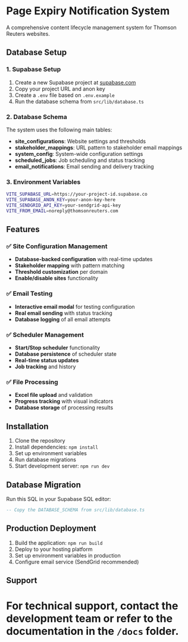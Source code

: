 # Page Expiry Notification System

A comprehensive content lifecycle management system for Thomson Reuters websites.

## Database Setup

### 1. Supabase Setup

1. Create a new Supabase project at [supabase.com](https://supabase.com)
2. Copy your project URL and anon key
3. Create a `.env` file based on `.env.example`
4. Run the database schema from `src/lib/database.ts`

### 2. Database Schema

The system uses the following main tables:

- **site_configurations**: Website settings and thresholds
- **stakeholder_mappings**: URL pattern to stakeholder email mappings
- **system_config**: System-wide configuration settings
- **scheduled_jobs**: Job scheduling and status tracking
- **email_notifications**: Email sending and delivery tracking

### 3. Environment Variables

```bash
VITE_SUPABASE_URL=https://your-project-id.supabase.co
VITE_SUPABASE_ANON_KEY=your-anon-key-here
VITE_SENDGRID_API_KEY=your-sendgrid-api-key
VITE_FROM_EMAIL=noreply@thomsonreuters.com
```

## Features

### ✅ Site Configuration Management

- **Database-backed configuration** with real-time updates
- **Stakeholder mapping** with pattern matching
- **Threshold customization** per domain
- **Enable/disable sites** functionality

### ✅ Email Testing

- **Interactive email modal** for testing configuration
- **Real email sending** with status tracking
- **Database logging** of all email attempts

### ✅ Scheduler Management

- **Start/Stop scheduler** functionality
- **Database persistence** of scheduler state
- **Real-time status updates**
- **Job tracking** and history

### ✅ File Processing

- **Excel file upload** and validation
- **Progress tracking** with visual indicators
- **Database storage** of processing results

## Installation

1. Clone the repository
2. Install dependencies: `npm install`
3. Set up environment variables
4. Run database migrations
5. Start development server: `npm run dev`

## Database Migration

Run this SQL in your Supabase SQL editor:

```sql
-- Copy the DATABASE_SCHEMA from src/lib/database.ts
```

## Production Deployment

1. Build the application: `npm run build`
2. Deploy to your hosting platform
3. Set up environment variables in production
4. Configure email service (SendGrid recommended)

## Support

# For technical support, contact the development team or refer to the documentation in the `/docs` folder.
